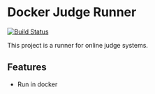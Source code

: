 Docker Judge Runner
===================

[![Build Status](https://travis-ci.org/IndeedPlusPlus/docker-judge-runner.svg?branch=master)](https://travis-ci.org/IndeedPlusPlus/docker-judge-runner)

This project is a runner for online judge systems.

Features
--------
* Run in docker

